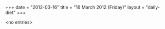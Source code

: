 +++
date = "2012-03-16"
title = "16 March 2012 (Friday)"
layout = "daily-diet"
+++


\<no entries\>
